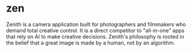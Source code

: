 # zen
Zenith is a camera application built for photographers and filmmakers who demand total creative control. It is a direct competitor to "all-in-one" apps that rely on AI to make creative decisions. Zenith's philosophy is rooted in the belief that a great image is made by a human, not by an algorithm. 
